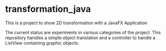 transformation_java
===================

This is a project to show 2D transformation with a JavaFX Application

The current status are experiments in various categories of the project.
This repository handles a simple object translation and a controller to handle a ListView containing graphic objects.
